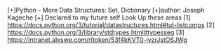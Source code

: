 [+]Python - More Data Structures: Set, Dictionary
[+]author: Joseph Kageche
[+] Declared to my future self
Look Up these areas
     [1] https://docs.python.org/3/tutorial/datastructures.html#tut-listcomps
     [2] https://docs.python.org/3/library/stdtypes.html#typesseq
     [3] https://intranet.alxswe.com/rltoken/53f4kKVT0-jyzrJstOSJWg